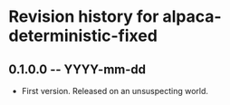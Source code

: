 # Revision history for alpaca-deterministic-fixed

## 0.1.0.0 -- YYYY-mm-dd

* First version. Released on an unsuspecting world.
